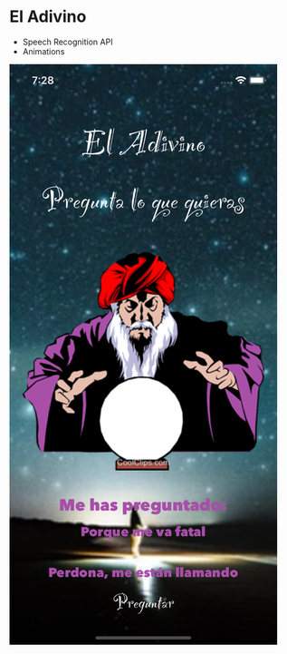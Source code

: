# El Adivino

* Speech Recognition API
* Animations

![El Adivino App](screenshots/eladivinoapp.png "El Adivino App")
